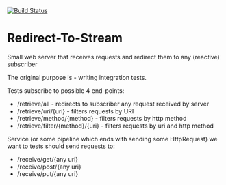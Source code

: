 [![Build Status](https://travis-ci.org/grinfeld/redirect-to-stream.svg?branch=master)](https://travis-ci.org/grinfeld/redirect-to-stream)

Redirect-To-Stream
==========================

Small web server that receives requests and redirect them to any (reactive) subscriber

The original purpose is - writing integration tests.

Tests subscribe to possible 4 end-points:
* /retrieve/all - redirects to subscriber any request received by server
* /retrieve/uri/{uri} - filters requests by URI
* /retrieve/method/{method} - filters requests by http method
* /retrieve/filter/{method}/{uri} - filters requests by uri and http method

Service (or some pipeline which ends with sending some HttpRequest) we want to tests should send requests to:
* /receive/get/{any uri}
* /receive/post/{any uri}
* /receive/put/{any uri}

